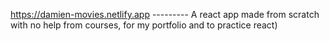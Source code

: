 https://damien-movies.netlify.app --------- A react app made from scratch with no help from courses, for my portfolio and to practice react)
